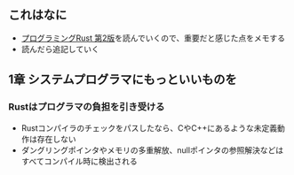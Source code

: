 ## これはなに
- [プログラミングRust 第2版](https://www.oreilly.co.jp/books/9784873119786/)を読んでいくので、重要だと感じた点をメモする
- 読んだら追記していく

## 1章 システムプログラマにもっといいものを
### Rustはプログラマの負担を引き受ける
- Rustコンパイラのチェックをパスしたなら、CやC++にあるような未定義動作は存在しない
- ダングリングポインタやメモリの多重解放、nullポインタの参照解決などはすべてコンパイル時に検出される